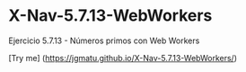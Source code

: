 # X-Nav-5.7.13-WebWorkers
Ejercicio 5.7.13 - Números primos con Web Workers

[Try me] (https://jgmatu.github.io/X-Nav-5.7.13-WebWorkers/)
